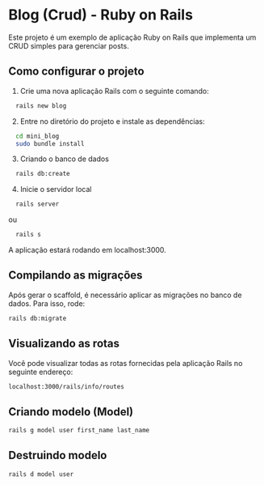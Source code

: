 # Blog (Crud) - Ruby on Rails

Este projeto é um exemplo de aplicação Ruby on Rails que implementa um CRUD simples para gerenciar posts.

## Como configurar o projeto

1. Crie uma nova aplicação Rails com o seguinte comando:
```bash
  rails new blog
```

2. Entre no diretório do projeto e instale as dependências:
```bash
  cd mini_blog
  sudo bundle install
```

3. Criando o banco de dados
```bash
  rails db:create
```

4. Inicie o servidor local
```bash
  rails server
```
  ou
```bash
  rails s
```
A aplicação estará rodando em localhost:3000.

## Compilando as migrações
Após gerar o scaffold, é necessário aplicar as migrações no banco de dados. Para isso, rode:
```bash
rails db:migrate
```

## Visualizando as rotas
Você pode visualizar todas as rotas fornecidas pela aplicação Rails no seguinte endereço:
```bash
localhost:3000/rails/info/routes
```

## Criando modelo (Model)
```bash
rails g model user first_name last_name
```

## Destruindo modelo
```bash
rails d model user 
```